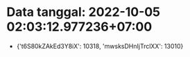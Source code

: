 # Data tanggal: 2022-10-05 02:03:12.977236+07:00

* {'t6S80kZAkEd3Y8iX': 10318, 'mwsksDHnIjTrclXX': 13010}
